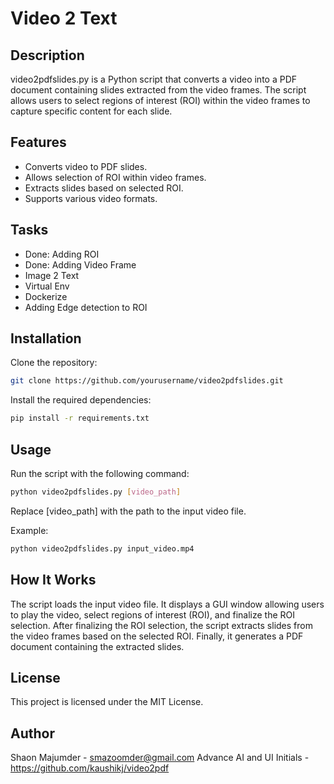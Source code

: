# Video 2 Text
## Description
video2pdfslides.py is a Python script that converts a video into a PDF document containing slides extracted from the video frames. The script allows users to select regions of interest (ROI) within the video frames to capture specific content for each slide.

## Features
- Converts video to PDF slides.
- Allows selection of ROI within video frames.
- Extracts slides based on selected ROI.
- Supports various video formats.

## Tasks
- Done: Adding ROI
- Done: Adding Video Frame
- Image 2 Text
- Virtual Env
- Dockerize
- Adding Edge detection to ROI


## Installation
Clone the repository:

```bash
git clone https://github.com/yourusername/video2pdfslides.git
```

Install the required dependencies:

```bash
pip install -r requirements.txt
```

## Usage
Run the script with the following command:

```bash
python video2pdfslides.py [video_path]
```
Replace [video_path] with the path to the input video file.

Example:

```bash
python video2pdfslides.py input_video.mp4
```

## How It Works
The script loads the input video file.
It displays a GUI window allowing users to play the video, select regions of interest (ROI), and finalize the ROI selection.
After finalizing the ROI selection, the script extracts slides from the video frames based on the selected ROI.
Finally, it generates a PDF document containing the extracted slides.

## License
This project is licensed under the MIT License.

## Author
Shaon Majumder - smazoomder@gmail.com
Advance AI and UI
Initials - https://github.com/kaushikj/video2pdf